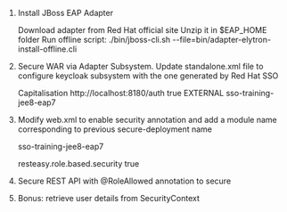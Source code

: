 1. Install JBoss EAP Adapter

	Download adapter from Red Hat official site
	Unzip it in $EAP_HOME folder
	Run offline script:
		./bin/jboss-cli.sh --file=bin/adapter-elytron-install-offline.cli

2. Secure WAR via Adapter Subsystem. Update standalone.xml file to configure keycloak subsystem with the one generated by Red Hat SSO

	<profile>
	  <subsystem xmlns="urn:jboss:domain:keycloak:1.1">
	      <secure-deployment name="sso-training-jee8-eap7.war">
			   <realm>Capitalisation</realm>
			   <auth-server-url>http://localhost:8180/auth</auth-server-url>
			   <bearer-only>true</bearer-only>
			   <ssl-required>EXTERNAL</ssl-required>
			   <resource>sso-training-jee8-eap7</resource>
			</secure-deployment>
	  </subsystem>
	</profile>
	
3. Modify web.xml to enable security annotation and add a module name corresponding to previous secure-deployment name

	<module-name>sso-training-jee8-eap7</module-name>

	<context-param>
		<param-name>resteasy.role.based.security</param-name>
		<param-value>true</param-value>
	</context-param>

4. Secure REST API with @RoleAllowed annotation to secure

5. Bonus: retrieve user details from SecurityContext

